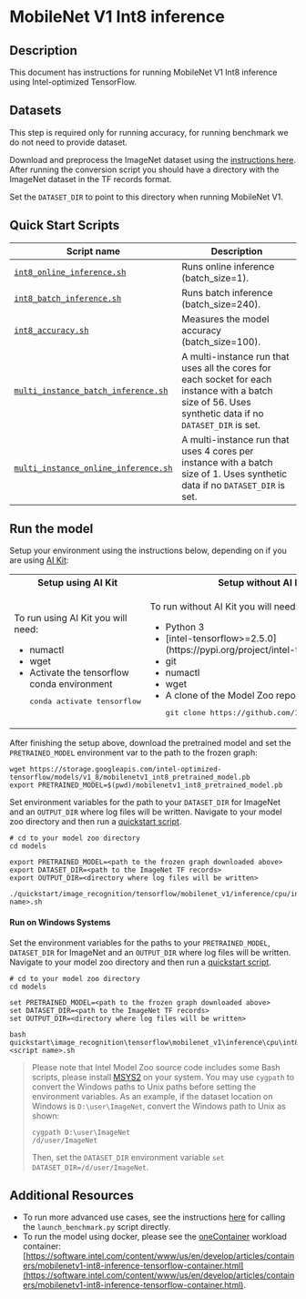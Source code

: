 <!--- 0. Title -->
# MobileNet V1 Int8 inference

<!-- 10. Description -->
## Description

This document has instructions for running MobileNet V1 Int8 inference using
Intel-optimized TensorFlow.

<!--- 30. Datasets -->
## Datasets

This step is required only for running accuracy, for running benchmark we do not need to provide dataset.

Download and preprocess the ImageNet dataset using the [instructions here](/datasets/imagenet/README.md).
After running the conversion script you should have a directory with the ImageNet dataset in the TF records format.

Set the `DATASET_DIR` to point to this directory when running MobileNet V1.

<!--- 40. Quick Start Scripts -->
## Quick Start Scripts

| Script name | Description |
|-------------|-------------|
| [`int8_online_inference.sh`](/quickstart/image_recognition/tensorflow/mobilenet_v1/inference/cpu/int8/int8_online_inference.sh) | Runs online inference (batch_size=1). |
| [`int8_batch_inference.sh`](/quickstart/image_recognition/tensorflow/mobilenet_v1/inference/cpu/int8/int8_batch_inference.sh) | Runs batch inference (batch_size=240). |
| [`int8_accuracy.sh`](/quickstart/image_recognition/tensorflow/mobilenet_v1/inference/cpu/int8/int8_accuracy.sh) | Measures the model accuracy (batch_size=100). |
| [`multi_instance_batch_inference.sh`](/quickstart/image_recognition/tensorflow/mobilenet_v1/inference/cpu/int8/multi_instance_batch_inference.sh) | A multi-instance run that uses all the cores for each socket for each instance with a batch size of 56. Uses synthetic data if no `DATASET_DIR` is set. |
| [`multi_instance_online_inference.sh`](/quickstart/image_recognition/tensorflow/mobilenet_v1/inference/cpu/int8/multi_instance_online_inference.sh) | A multi-instance run that uses 4 cores per instance with a batch size of 1. Uses synthetic data if no `DATASET_DIR` is set. |

<!--- 50. AI Kit -->
## Run the model

Setup your environment using the instructions below, depending on if you are
using [AI Kit](/docs/general/tensorflow/AIKit.md):

<table>
  <tr>
    <th>Setup using AI Kit</th>
    <th>Setup without AI Kit</th>
  </tr>
  <tr>
    <td>
      <p>To run using AI Kit you will need:</p>
      <ul>
        <li>numactl
        <li>wget
        <li>Activate the tensorflow conda environment
        <pre>conda activate tensorflow</pre>
      </ul>
    </td>
    <td>
      <p>To run without AI Kit you will need:</p>
      <ul>
        <li>Python 3
        <li>[intel-tensorflow>=2.5.0](https://pypi.org/project/intel-tensorflow/)
        <li>git
        <li>numactl
        <li>wget
        <li>A clone of the Model Zoo repo<br />
        <pre>git clone https://github.com/IntelAI/models.git</pre>
      </ul>
    </td>
  </tr>
</table>

After finishing the setup above, download the pretrained model and set the
`PRETRAINED_MODEL` environment var to the path to the frozen graph:
```
wget https://storage.googleapis.com/intel-optimized-tensorflow/models/v1_8/mobilenetv1_int8_pretrained_model.pb
export PRETRAINED_MODEL=$(pwd)/mobilenetv1_int8_pretrained_model.pb
```

Set environment variables for the path to your `DATASET_DIR` for ImageNet
and an `OUTPUT_DIR` where log files will be written. Navigate to your
model zoo directory and then run a [quickstart script](#quick-start-scripts).
```
# cd to your model zoo directory
cd models

export PRETRAINED_MODEL=<path to the frozen graph downloaded above>
export DATASET_DIR=<path to the ImageNet TF records>
export OUTPUT_DIR=<directory where log files will be written>

./quickstart/image_recognition/tensorflow/mobilenet_v1/inference/cpu/int8/<script name>.sh
```

#### Run on Windows Systems
Set the environment variables for the paths to your `PRETRAINED_MODEL`, `DATASET_DIR` for ImageNet
and an `OUTPUT_DIR` where log files will be written. Navigate to your
model zoo directory and then run a [quickstart script](#quick-start-scripts).
```
# cd to your model zoo directory
cd models

set PRETRAINED_MODEL=<path to the frozen graph downloaded above>
set DATASET_DIR=<path to the ImageNet TF records>
set OUTPUT_DIR=<directory where log files will be written>

bash quickstart\image_recognition\tensorflow\mobilenet_v1\inference\cpu\int8\<script name>.sh
```
> Please note that Intel Model Zoo source code includes some Bash scripts, please install [MSYS2](https://www.msys2.org) on your system. You may use `cygpath` to convert the Windows paths to Unix paths before setting the environment variables. 
As an example, if the dataset location on Windows is `D:\user\ImageNet`, convert the Windows path to Unix as shown:
> ```
> cygpath D:\user\ImageNet
> /d/user/ImageNet
>```
>Then, set the `DATASET_DIR` environment variable `set DATASET_DIR=/d/user/ImageNet`.

<!--- 90. Resource Links-->
## Additional Resources

* To run more advanced use cases, see the instructions [here](Advanced.md)
  for calling the `launch_benchmark.py` script directly.
* To run the model using docker, please see the [oneContainer](http://software.intel.com/containers)
  workload container:<br />
  [https://software.intel.com/content/www/us/en/develop/articles/containers/mobilenetv1-int8-inference-tensorflow-container.html](https://software.intel.com/content/www/us/en/develop/articles/containers/mobilenetv1-int8-inference-tensorflow-container.html).

